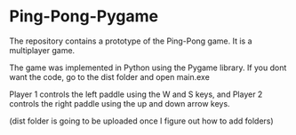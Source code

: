 # Ping-Pong-Pygame
The repository contains a prototype of the Ping-Pong game. It is a multiplayer game.

The game was implemented in Python using the Pygame library. If you dont want the code, go to the dist folder and open main.exe

Player 1 controls the left paddle using the W and S keys, and Player 2 controls the right paddle using the up and down arrow keys.

(dist folder is going to be uploaded once I figure out how to add folders)
